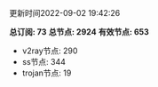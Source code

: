 更新时间2022-09-02 19:42:26

**总订阅: 73**
**总节点: 2924**
**有效节点: 653**
- v2ray节点: 290
- ss节点: 344
- trojan节点: 19
